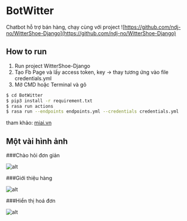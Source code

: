 # BotWitter

Chatbot hỗ trợ bán hàng, chạy cùng với project ![https://github.com/ndj-no/WitterShoe-Django](https://github.com/ndj-no/WitterShoe-Django)

## How to run
1. Run project WitterShoe-Django
2. Tạo Fb Page và lấy access token, key -> thay tương ứng vào file credentials.yml
2. Mở CMD hoặc Terminal và gõ

```bash
$ cd BotWitter
$ pip3 install -r requirement.txt
$ rasa run actions
$ rasa run --endpoints endpoints.yml --credentials credentials.yml
```

tham khảo: [miai.vn](https://www.miai.vn/tag/rasa/)

## Một vài hình ảnh

###Chào hỏi đơn giản

![alt](https://i.imgur.com/vL2GMgS.png)



###Giới thiệu hàng

![alt](https://i.imgur.com/HO6geXt.png)



###Hiển thị hoá đơn

![alt](https://i.imgur.com/bWLpoWW.png)


